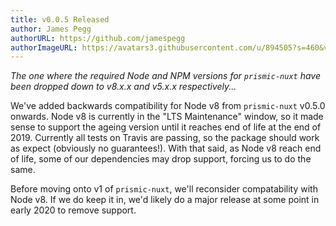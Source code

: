 ```yaml
---
title: v0.0.5 Released
author: James Pegg
authorURL: https://github.com/jamespegg
authorImageURL: https://avatars3.githubusercontent.com/u/894505?s=460&v=4
---
```


*The one where the required Node and NPM versions for `prismic-nuxt` have been dropped down to v8.x.x and v5.x.x respectively...*

<!--truncate-->

We've added backwards compatibility for Node v8 from `prismic-nuxt` v0.5.0 onwards. Node v8 is currently in the "LTS Maintenance" window, so it made sense to support the ageing version until it reaches end of life at the end of 2019. Currently all tests on Travis are passing, so the package should work as expect (obviously no guarantees!). With that said, as Node v8 reach end of life, some of our dependencies may drop support, forcing us to do the same.

Before moving onto v1 of `prismic-nuxt`, we'll reconsider compatability with Node v8. If we do keep it in, we'd likely do a major release at some point in early 2020 to remove support.
